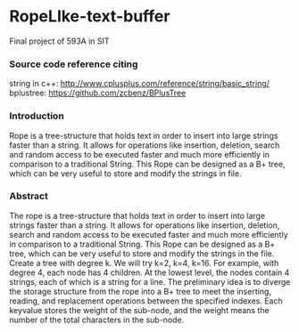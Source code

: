 # RopeLIke-text-buffer
Final project of 593A in SIT

### Source code reference citing
string in c++: http://www.cplusplus.com/reference/string/basic_string/  
bplustree: https://github.com/zcbenz/BPlusTree

### Introduction 
Rope is a tree-structure that holds text in order to insert into large strings faster than a string. It allows for operations like insertion, deletion, search and random access to be executed faster and much more efficiently in comparison to a traditional String. This Rope can be designed as a B+ tree, which can be very useful to store and modify the strings in file.
### Abstract
The rope is a tree-structure that holds text in order to insert into large strings faster than a string. It allows for operations like insertion, deletion, search and random access to be executed faster and much more efficiently in comparison to a traditional String. 
This Rope can be designed as a B+ tree, which can be very useful to store and modify the strings in the file. Create a tree with degree k. We will try k=2, k=4, k=16. For example, with degree 4, each node has 4 children. At the lowest level, the nodes contain 4 strings, each of which is a string for a line. 
The preliminary idea is to diverge the storage structure from the rope into a B+ tree to meet the inserting, reading, and replacement operations between the specified indexes. Each keyvalue stores the weight of the sub-node, and the weight means the number of the total characters in the sub-node.